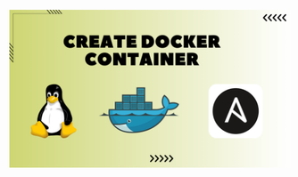 ![image alt](https://github.com/AdhmAbdein/Create-docker-container/blob/9b0944ce13d5026047994048a35d59c882f9acfd/image.png)
